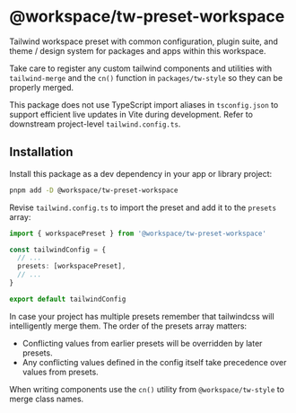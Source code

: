 # @workspace/tw-preset-workspace

Tailwind workspace preset with common configuration, plugin suite, and theme / design system for packages and apps within this workspace.

Take care to register any custom tailwind components and utilities with `tailwind-merge` and the `cn()` function in `packages/tw-style` so they can be properly merged.

This package does not use TypeScript import aliases in `tsconfig.json` to support efficient live updates in Vite during development. Refer to downstream project-level `tailwind.config.ts`.

## Installation

Install this package as a dev dependency in your app or library project:

```sh
pnpm add -D @workspace/tw-preset-workspace
```

Revise `tailwind.config.ts` to import the preset and add it to the `presets` array:

```ts
import { workspacePreset } from '@workspace/tw-preset-workspace'

const tailwindConfig = {
  // ...
  presets: [workspacePreset],
  // ...
}

export default tailwindConfig
```

In case your project has multiple presets remember that tailwindcss will intelligently merge them. The order of the presets array matters:

- Conflicting values from earlier presets will be overridden by later presets.
- Any conflicting values defined in the config itself take precedence over values from presets.

When writing components use the `cn()` utility from `@workspace/tw-style` to merge class names.
